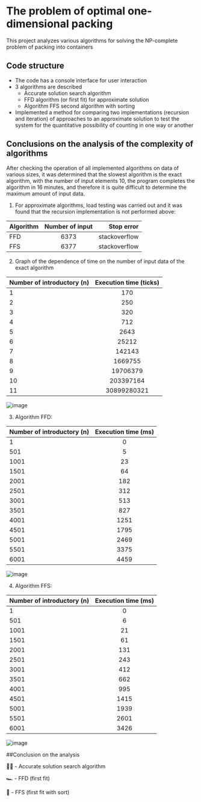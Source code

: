 # The problem of optimal one-dimensional packing
  This project analyzes various algorithms for solving the NP-complete problem of packing into containers
## Code structure
- The code has a console interface for user interaction
- 3 algorithms are described
  - Accurate solution search algorithm
  - FFD algorithm (or first fit) for approximate solution
  - Algorithm FFS second algorithm with sorting
- Implemented a method for comparing two implementations (recursion and iteration) of approaches to an approximate solution to test the system for the quantitative possibility of counting in one way or another
## Conclusions on the analysis of the complexity of algorithms
After checking the operation of all implemented algorithms on data of various sizes, it was determined that the slowest algorithm is the exact algorithm, with the number of input elements 10, the program completes the algorithm in 16 minutes, and therefore it is quite difficult to determine the maximum amount of input data.

1) For approximate algorithms, load testing was carried out and it was found that the recursion implementation is not performed above:

| Algorithm | Number of input| Stop error |
| -------- |:--------------------------------:| ---------------:|
| FFD | 6373 | stackoverflow |
| FFS | 6377 | stackoverflow |

2) Graph of the dependence of time on the number of input data of the exact algorithm

| Number of introductory (n) | Execution time (ticks) |
| ---------------------- | :----------------------: |
| 1 | 170 |
| 2 | 250 |
| 3 | 320 |
| 4 | 712 |
| 5 | 2643 |
| 6 | 25212 |
| 7 | 142143 |
| 8 | 1669755 |
| 9 | 19706379 |
| 10 | 203397164 |
| 11 | 30899280321 |

![image](https://user-images.githubusercontent.com/87961032/211726953-dc17f4c7-44df-4a19-b91d-d27405e701d1.png)

3) Algorithm FFD:

|Number of introductory (n) | Execution time (ms)|
|-|:-:|
|1	|0|
501	|5
1001	|23
1501	|64
2001	|182
2501	|312
3001	|513
3501	|827
4001	|1251
4501	|1795
5001	|2469
5501	|3375
6001	|4459

![image](https://user-images.githubusercontent.com/87961032/211727571-881fab12-2a1a-4bcc-91a5-9c3de3498086.png)

4) Algorithm FFS:

|Number of introductory (n) | Execution time (ms)|
|-|:-:|
1	|0
501|	6
1001|	21
1501|	61
2001|	131
2501|	243
3001|	412
3501|	662
4001|	995
4501|	1415
5001|	1939
5501|	2601
6001|	3426

![image](https://user-images.githubusercontent.com/87961032/211728139-14356ab7-e333-453d-bd34-f4c78e053b5d.png)

##Conclusion on the analysis


👨‍🦼 - Accurate solution search algorithm

🏎️ - FFD (first fit)

🚀 - FFS (first fit with sort)
